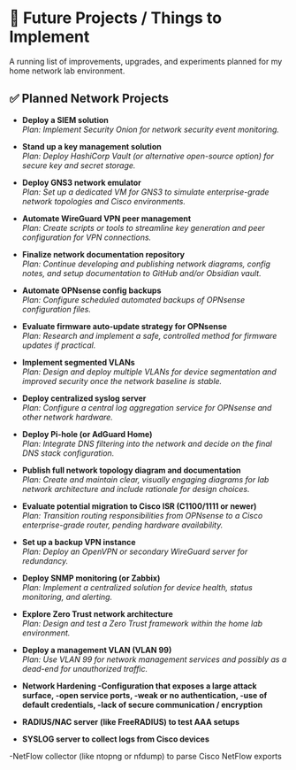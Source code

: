 # 📑 Future Projects / Things to Implement

A running list of improvements, upgrades, and experiments planned for my home network lab environment.

## ✅ Planned Network Projects

- **Deploy a SIEM solution**  
  _Plan: Implement Security Onion for network security event monitoring._

- **Stand up a key management solution**  
  _Plan: Deploy HashiCorp Vault (or alternative open-source option) for secure key and secret storage._

- **Deploy GNS3 network emulator**  
  _Plan: Set up a dedicated VM for GNS3 to simulate enterprise-grade network topologies and Cisco environments._

- **Automate WireGuard VPN peer management**  
  _Plan: Create scripts or tools to streamline key generation and peer configuration for VPN connections._

- **Finalize network documentation repository**  
  _Plan: Continue developing and publishing network diagrams, config notes, and setup documentation to GitHub and/or Obsidian vault._

- **Automate OPNsense config backups**  
  _Plan: Configure scheduled automated backups of OPNsense configuration files._

- **Evaluate firmware auto-update strategy for OPNsense**  
  _Plan: Research and implement a safe, controlled method for firmware updates if practical._

- **Implement segmented VLANs**  
  _Plan: Design and deploy multiple VLANs for device segmentation and improved security once the network baseline is stable._

- **Deploy centralized syslog server**  
  _Plan: Configure a central log aggregation service for OPNsense and other network hardware._

- **Deploy Pi-hole (or AdGuard Home)**  
  _Plan: Integrate DNS filtering into the network and decide on the final DNS stack configuration._

- **Publish full network topology diagram and documentation**  
  _Plan: Create and maintain clear, visually engaging diagrams for lab network architecture and include rationale for design choices._

- **Evaluate potential migration to Cisco ISR (C1100/1111 or newer)**  
  _Plan: Transition routing responsibilities from OPNsense to a Cisco enterprise-grade router, pending hardware availability._

- **Set up a backup VPN instance**  
  _Plan: Deploy an OpenVPN or secondary WireGuard server for redundancy._

- **Deploy SNMP monitoring (or Zabbix)**  
  _Plan: Implement a centralized solution for device health, status monitoring, and alerting._

- **Explore Zero Trust network architecture**  
  _Plan: Design and test a Zero Trust framework within the home lab environment._

- **Deploy a management VLAN (VLAN 99)**  
  _Plan: Use VLAN 99 for network management services and possibly as a dead-end for unauthorized traffic._

- **Network Hardening
  -Configuration that exposes a large attack surface,
  -open service ports, 
  -weak or no authentication, 
  -use of default credentials, 
  -lack of secure communication / encryption**

- **RADIUS/NAC server (like FreeRADIUS) to test AAA setups**   

- **SYSLOG server to collect logs from Cisco devices**  







-NetFlow collector (like ntopng or nfdump) to parse Cisco NetFlow exports

